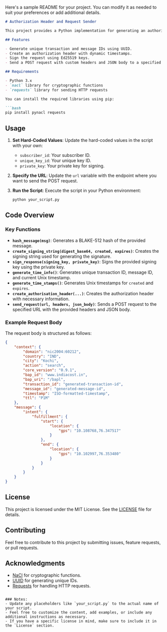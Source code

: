 Here's a sample README for your project. You can modify it as needed to suit your preferences or add additional details.

```markdown
# Authorization Header and Request Sender

This project provides a Python implementation for generating an authorization header and sending a POST request with a JSON body. It uses the NaCl library for cryptographic signing and verification, and UUID for generating unique IDs.

## Features

- Generate unique transaction and message IDs using UUID.
- Create an authorization header with dynamic timestamps.
- Sign the request using Ed25519 keys.
- Send a POST request with custom headers and JSON body to a specified URL.

## Requirements

- Python 3.x
- `nacl` library for cryptographic functions
- `requests` library for sending HTTP requests

You can install the required libraries using pip:

```bash
pip install pynacl requests
```

## Usage

1. **Set Hard-Coded Values**: Update the hard-coded values in the script with your own:
   - `subscriber_id`: Your subscriber ID.
   - `unique_key_id`: Your unique key ID.
   - `private_key`: Your private key for signing.

2. **Specify the URL**: Update the `url` variable with the endpoint where you want to send the POST request.

3. **Run the Script**: Execute the script in your Python environment:

   ```bash
   python your_script.py
   ```

## Code Overview

### Key Functions

- **`hash_message(msg)`**: Generates a BLAKE-512 hash of the provided message.
- **`create_signing_string(digest_base64, created, expires)`**: Creates the signing string used for generating the signature.
- **`sign_response(signing_key, private_key)`**: Signs the provided signing key using the private key.
- **`generate_time_info()`**: Generates unique transaction ID, message ID, and current Unix timestamp.
- **`generate_time_stamps()`**: Generates Unix timestamps for `created` and `expires`.
- **`create_authorisation_header(...)`**: Creates the authorization header with necessary information.
- **`send_request(url, headers, json_body)`**: Sends a POST request to the specified URL with the provided headers and JSON body.

### Example Request Body

The request body is structured as follows:

```json
{
    "context": {
        "domain": "nic2004:60212",
        "country": "IND",
        "city": "Kochi",
        "action": "search",
        "core_version": "0.9.1",
        "bap_id": "www.indiacost.in",
        "bap_uri": "/bapl",
        "transaction_id": "generated-transaction-id",
        "message_id": "generated-message-id",
        "timestamp": "ISO-formatted-timestamp",
        "ttl": "P1M"
    },
    "message": {
        "intent": {
            "fulfillment": {
                "start": {
                    "location": {
                        "gps": "10.108768,76.347517"
                    }
                },
                "end": {
                    "location": {
                        "gps": "10.102997,76.353480"
                    }
                }
            }
        }
    }
}
```

## License

This project is licensed under the MIT License. See the [LICENSE](LICENSE) file for details.

## Contributing

Feel free to contribute to this project by submitting issues, feature requests, or pull requests.

## Acknowledgments

- [NaCl](https://nacl.cr.yp.to/) for cryptographic functions.
- [UUID](https://docs.python.org/3/library/uuid.html) for generating unique IDs.
- [Requests](https://docs.python-requests.org/en/master/) for handling HTTP requests.

```

### Notes:
- Update any placeholders like `your_script.py` to the actual name of your script.
- Feel free to customize the content, add examples, or include any additional instructions as necessary.
- If you have a specific license in mind, make sure to include it in the `License` section.
